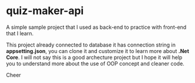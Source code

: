# quiz-maker-api
A simple sample project that I used as back-end to practice with front-end that I learn.

This project already connected to database it has connection string in **appsetting.json**, you can clone it and customize it to learn more about **.Net Core**.
I will not say this is a good archecture project but I hope it will help you to understand more about the use of OOP concept and cleaner code.

Cheer
